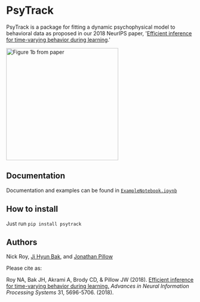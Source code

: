 # PsyTrack

PsyTrack is a package for fitting a dynamic psychophysical model to behavioral data as proposed in our 2018 NeurIPS paper, '[Efficient inference for time-varying behavior during learning](http://pillowlab.princeton.edu/pubs/Roy18_NeurIPS_dynamicPsychophys.pdf).'

<img src='./psytrack/examples/weights.png' alt='Figure 1b from paper' height='300'/>

[//]: # ()

## Documentation

Documentation and examples can be found in [`ExampleNotebook.ipynb`](./psytrack/examples/ExampleNotebook.ipynb)

[//]: # ()


## How to install

Just run `pip install psytrack`


## Authors

Nick Roy, [Ji Hyun Bak](http://newton.kias.re.kr/~jhbak/), and [Jonathan Pillow](http://pillowlab.princeton.edu/)


Please cite as:

Roy NA, Bak JH, Akrami A, Brody CD, & Pillow JW (2018). [Efficient inference for time-varying behavior during learning.](http://pillowlab.princeton.edu/pubs/abs_Roy_NeurIPS18.html) _Advances in Neural Information Processing Systems_ 31, 5696-5706.  (2018).


[//]: # (readme template from https://github.com/HIPS/autograd)
